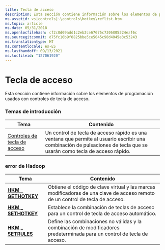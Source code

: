 ```yaml
---
title: Tecla de acceso
description: Esta sección contiene información sobre los elementos de programación usados con controles de tecla de acceso.
ms.assetid: vs|controls|~\controls\hotkey\reflist.htm
ms.topic: article
ms.date: 05/31/2018
ms.openlocfilehash: cf2c8d69add1c2eb2ce67675c7306805324eaf6c
ms.sourcegitcommit: d75fc10b9f0825bbe5ce5045c90d4045e3c53243
ms.translationtype: MT
ms.contentlocale: es-ES
ms.lasthandoff: 09/13/2021
ms.locfileid: "127061920"
---
```

# <a name="hot-key"></a>Tecla de acceso

Esta sección contiene información sobre los elementos de programación usados con controles de tecla de acceso.

### <a name="overviews"></a>Temas de introducción



| Tema                                    | Contenido                                                                                                                     |
|------------------------------------------|------------------------------------------------------------------------------------------------------------------------------|
| [Controles de tecla de acceso](hot-key-controls.md) | Un control de tecla de acceso rápido es una ventana que permite al usuario escribir una combinación de pulsaciones de tecla que se usarán como tecla de acceso rápido.<br/> |



 

### <a name="messages"></a>error de Hadoop



| Tema                                   | Contenido                                                                                                 |
|-----------------------------------------|----------------------------------------------------------------------------------------------------------|
| [**HKM \_ GETHOTKEY**](hkm-gethotkey.md) | Obtiene el código de clave virtual y las marcas modificadoras de una clave de acceso remoto de un control de tecla de acceso.<br/>             |
| [**HKM \_ SETHOTKEY**](hkm-sethotkey.md) | Establece la combinación de teclas de acceso para un control de tecla de acceso automático.<br/>                                           |
| [**HKM \_ SETRULES**](hkm-setrules.md)   | Define las combinaciones no válidas y la combinación de modificadores predeterminada para un control de tecla de acceso. <br/> |



 

 

 





